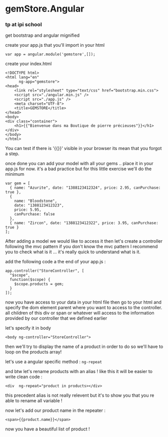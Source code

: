 # gemStore.Angular
### tp at ipi school ###
get bootstrap and angular mignified

create your app.js that you'll import in your html
```
var app = angular.module('gemstore',[]);
```
create your index.html
```
<!DOCTYPE html>
<html lang="en"
      ng-app="gemstore">
<head>
    <link rel="stylesheet" type="text/css" href="bootstrap.min.css">
    <script src="./angular.min.js" />
    <script src="./app.js" />
    <meta charset="UTF-8">
    <title>GEMSTORE</title>
</head>
<body>
<div class="container">
    <h1>{{"Bienvenue dans ma Boutique de pierre précieuses"}}</h1>
</div>
</body>
</html>
```

You can test if there is '{{}}' visible in your browser its mean that you forgot a step.

once done you can add your model with all your gems .. place it in your app.js for now. it's a bad practice but for this little exercise we'll do the minimum
```
var gem = [
  { name: "Azurite", date: "1388123412324", price: 2.95, canPurchase: true },
  {
    name: "Bloodstone",
    date: "1388123412323",
    price: 5.95,
    canPurchase: false
  },
  { name: "Zircon", date: "1388123412322", price: 3.95, canPurchase: true }
];
```

After adding a model we would like to access it then let's create a controller following the mvc pattern if you don't know the mvc pattern I recommend you to check what is it ... it's really quick to understand what is it.

add the following code a the end of your app.js :
```
app.controller("StoreController", [
  "$scope",
  function($scope) {
    $scope.products = gem;
  }
]);
```

now you have access to your data in your html file then go to your html and specify the dom element parent where you want to access to the controller. all children of this div or span or whatever will access to the information provided by our controller that we defined earlier

let's specify it in body
```
<body ng-controller="StoreController">
```
then we'll try to display the name of a product in order to do so we'll have to loop on the products array!

let's use a angular specific method : ```ng-repeat```

and btw let's rename products with an alias ! like this it will be easier to write clean code :
```
<div  ng-repeat="product in products></div>
```
this precedent alias is not really relevent but it's to show you that you re able to rename all variable !

now let's add our product name in the repeater : 
```
<span>{{product.name}}</span>
```
 now you have a beautiful list of product !


